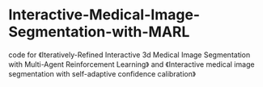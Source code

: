 # Interactive-Medical-Image-Segmentation-with-MARL
code for 《Iteratively-Refined Interactive 3d Medical Image Segmentation with Multi-Agent Reinforcement Learning》 and 《Interactive medical image segmentation with self-adaptive confidence calibration》
